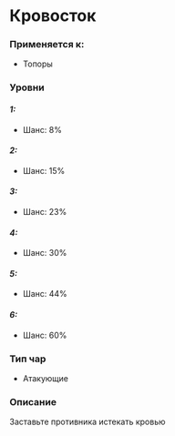 # Кровосток

### Применяется к:

* Топоры

### Уровни

#### _1:_&#x20;

* Шанс: 8%

#### _2:_

* Шанс: 15%

#### _3:_&#x20;

* Шанс: 23%

#### _4:_

* Шанс: 30%

#### _5:_&#x20;

* Шанс: 44%

#### _6:_

* Шанс: 60%

### Тип чар

* Атакующие

### Описание&#x20;

Заставьте противника истекать кровью
